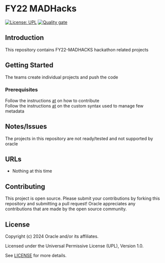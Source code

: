 # FY22 MADHacks

[![License: UPL](https://img.shields.io/badge/license-UPL-green)](https://img.shields.io/badge/license-UPL-green) [![Quality gate](https://sonarcloud.io/api/project_badges/quality_gate?project=oracle-devrel_fy22-madhacks)](https://sonarcloud.io/dashboard?id=oracle-devrel_fy22-madhacks)

## Introduction
This repository contains FY22-MADHACKS hackathon related projects

## Getting Started
The teams create individual projects and push the code

### Prerequisites
Follow the instructions [at](https://github.com/oracle-devrel/devo.tutorials/blob/main/README.md) on how to contribute \
Follow the instructions [at](https://github.com/oracle-devrel/cool.devo.build#pages) on the custom syntax used to manage few metadata

## Notes/Issues
 The projects in this repository are not ready/tested and not supported by oracle

## URLs
* Nothing at this time

## Contributing
This project is open source.  Please submit your contributions by forking this repository and submitting a pull request!  Oracle appreciates any contributions that are made by the open source community.

## License
Copyright (c) 2024 Oracle and/or its affiliates.

Licensed under the Universal Permissive License (UPL), Version 1.0.

See [LICENSE](LICENSE) for more details.
